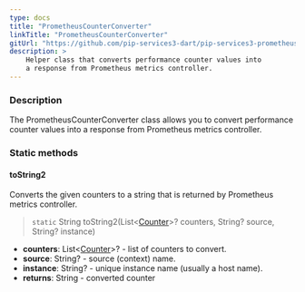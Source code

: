 ```yaml
---
type: docs
title: "PrometheusCounterConverter"
linkTitle: "PrometheusCounterConverter"
gitUrl: "https://github.com/pip-services3-dart/pip-services3-prometheus-dart"
description: >
    Helper class that converts performance counter values into
    a response from Prometheus metrics controller.
---
```


### Description

The PrometheusCounterConverter class allows you to convert performance counter values into a response from Prometheus metrics controller.

### Static methods

#### toString2
Converts the given counters to a string that is returned by Prometheus metrics controller.

> `static` String toString2(List<[Counter](../../../observability/count/counter)>? counters, String? source, String? instance)

- **counters**: List<[Counter](../../../observability/count/counter)>? - list of counters to convert.
- **source**: String? - source (context) name.
- **instance**: String? - unique instance name (usually a host name).
- **returns**: String - converted counter

